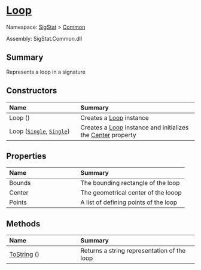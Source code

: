 # [Loop](./Loop.md)

Namespace: [SigStat]() > [Common](./README.md)

Assembly: SigStat.Common.dll

## Summary
Represents a loop in a signature

## Constructors

| <span>Name&nbsp;&nbsp;&nbsp;&nbsp;&nbsp;&nbsp;&nbsp;&nbsp;&nbsp;&nbsp;&nbsp;&nbsp;&nbsp;&nbsp;&nbsp;&nbsp;&nbsp;&nbsp;&nbsp;&nbsp;&nbsp;&nbsp;&nbsp;&nbsp;&nbsp;&nbsp;&nbsp;&nbsp;&nbsp;&nbsp;</span> | Summary | 
| :--- | :--- | 
| Loop () | Creates a [Loop](https://github.com/sigstat/sigstat/blob/develop/docs/md/SigStat/Common/Loop.md) instance | 
| Loop ([`Single`](https://docs.microsoft.com/en-us/dotnet/api/System.Single), [`Single`](https://docs.microsoft.com/en-us/dotnet/api/System.Single)) | Creates a [Loop](https://github.com/sigstat/sigstat/blob/develop/docs/md/SigStat/Common/Loop.md) instance and initializes the [Center](https://github.com/sigstat/sigstat/blob/develop/docs/md/SigStat/Common/Loop.md) property | 


## Properties

| <span>Name&nbsp;&nbsp;&nbsp;&nbsp;&nbsp;&nbsp;&nbsp;&nbsp;&nbsp;&nbsp;&nbsp;&nbsp;&nbsp;&nbsp;&nbsp;&nbsp;&nbsp;&nbsp;&nbsp;&nbsp;&nbsp;&nbsp;&nbsp;&nbsp;&nbsp;&nbsp;&nbsp;&nbsp;&nbsp;&nbsp;</span> | Summary | 
| :--- | :--- | 
| Bounds | The bounding rectangle of the loop | 
| Center | The geometrical center of the looop | 
| Points | A list of defining points of the loop | 


## Methods

| <span>Name&nbsp;&nbsp;&nbsp;&nbsp;&nbsp;&nbsp;&nbsp;&nbsp;&nbsp;&nbsp;&nbsp;&nbsp;&nbsp;&nbsp;&nbsp;&nbsp;&nbsp;&nbsp;&nbsp;&nbsp;&nbsp;&nbsp;&nbsp;&nbsp;&nbsp;&nbsp;&nbsp;&nbsp;&nbsp;&nbsp;</span> | Summary | 
| :--- | :--- | 
| [ToString](./Methods/Loop--ToString.md) () | Returns a string representation of the loop | 


